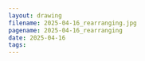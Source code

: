 ```yaml
---
layout: drawing
filename: 2025-04-16_rearranging.jpg
pagename: 2025-04-16_rearranging
date: 2025-04-16
tags:
---
```

